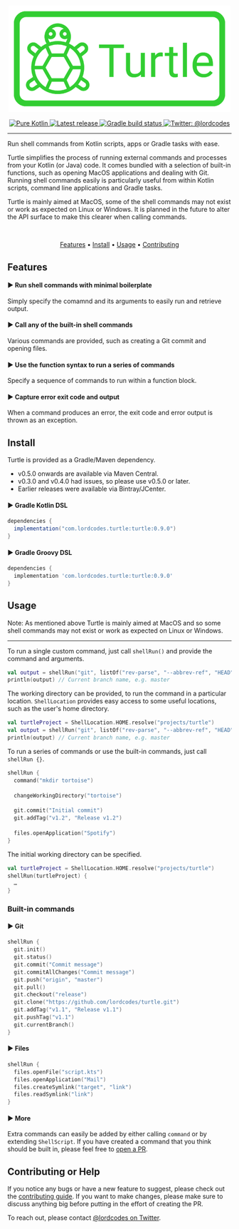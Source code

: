 <p align="center">
    <img src="art/logo.png" width="500" max-width="90%" alt="Turtle" />
</p>

<p align="center">
  <a href="https://kotlinlang.org/">
      <img src="https://img.shields.io/badge/100%25-kotlin-935dff.svg" alt="Pure Kotlin" />
  </a>
  <a href="https://github.com/lordcodes/turtle/releases/latest">
      <img src="https://img.shields.io/github/release/lordcodes/turtle.svg?style=flat" alt="Latest release" />
  </a>
  <a href="https://github.com/lordcodes/turtle/workflows/Gradle">
    <img src="https://github.com/lordcodes/turtle/workflows/Gradle/badge.svg" alt="Gradle build status" />
  </a>
  <a href="https://twitter.com/lordcodes">
    <img src="https://img.shields.io/badge/twitter-@lordcodes-00acee.svg?style=flat" alt="Twitter: @lordcodes" />
  </a>
</p>

---

Run shell commands from Kotlin scripts, apps or Gradle tasks with ease.

Turtle simplifies the process of running external commands and processes from your Kotlin (or Java) code. It comes bundled with a selection of built-in functions, such as opening MacOS applications and dealing with Git. Running shell commands easily is particularly useful from within Kotlin scripts, command line applications and Gradle tasks.

Turtle is mainly aimed at MacOS, some of the shell commands may not exist or work as expected on Linux or Windows. It is planned in the future to alter the API surface to make this clearer when calling commands.

&nbsp;

<p align="center">
    <a href="#features">Features</a> • <a href="#install">Install</a> • <a href="#usage">Usage</a> • <a href="#contributing-or-help">Contributing</a>
</p>

## Features

#### ▶︎ Run shell commands with minimal boilerplate

Simply specify the comamnd and its arguments to easily run and retrieve output.

#### ▶︎ Call any of the built-in shell commands

Various commands are provided, such as creating a Git commit and opening files.

#### ▶︎ Use the function syntax to run a series of commands

Specify a sequence of commands to run within a function block.

#### ▶︎ Capture error exit code and output

When a command produces an error, the exit code and error output is thrown as an exception.

## Install

Turtle is provided as a Gradle/Maven dependency.

* v0.5.0 onwards are available via Maven Central.
* v0.3.0 and v0.4.0 had issues, so please use v0.5.0 or later.
* Earlier releases were available via Bintray/JCenter.

#### ▶︎ Gradle Kotlin DSL

```gradle
dependencies {
  implementation("com.lordcodes.turtle:turtle:0.9.0")
}
```

#### ▶︎ Gradle Groovy DSL

```gradle
dependencies {
  implementation 'com.lordcodes.turtle:turtle:0.9.0'
}
```

## Usage

Note: As mentioned above Turtle is mainly aimed at MacOS and so some shell commands may not exist or work as expected on Linux or Windows.

---

To run a single custom command, just call `shellRun()` and provide the command and arguments.

```kotlin
val output = shellRun("git", listOf("rev-parse", "--abbrev-ref", "HEAD"))
println(output) // Current branch name, e.g. master
```

The working directory can be provided, to run the command in a particular location. `ShellLocation` provides easy access to some useful locations, such as the user's home directory.

```kotlin
val turtleProject = ShellLocation.HOME.resolve("projects/turtle")
val output = shellRun("git", listOf("rev-parse", "--abbrev-ref", "HEAD"), turtleProject)
println(output) // Current branch name, e.g. master
```

To run a series of commands or use the built-in commands, just call `shellRun {}`.

```kotlin
shellRun {
  command("mkdir tortoise")

  changeWorkingDirectory("tortoise")

  git.commit("Initial commit")
  git.addTag("v1.2", "Release v1.2")

  files.openApplication("Spotify")
}
```

The initial working directory can be specified.

```kotlin
val turtleProject = ShellLocation.HOME.resolve("projects/turtle")
shellRun(turtleProject) {
  …
}
```

### Built-in commands

#### ▶︎ Git

```kotlin
shellRun {
  git.init()
  git.status()
  git.commit("Commit message")
  git.commitAllChanges("Commit message")
  git.push("origin", "master")
  git.pull()
  git.checkout("release")
  git.clone("https://github.com/lordcodes/turtle.git")
  git.addTag("v1.1", "Release v1.1")
  git.pushTag("v1.1")
  git.currentBranch()
}
```

#### ▶︎ Files

```kotlin
shellRun {
  files.openFile("script.kts")
  files.openApplication("Mail")
  files.createSymlink("target", "link")
  files.readSymlink("link")
}
```

#### ▶︎ More

Extra commands can easily be added by either calling `command` or by extending `ShellScript`. If you have created a command that you think should be built in, please feel free to [open a PR](https://github.com/lordcodes/turtle/pull/new/master).

## Contributing or Help

If you notice any bugs or have a new feature to suggest, please check out the [contributing guide](https://github.com/lordcodes/turtle/blob/master/CONTRIBUTING.md). If you want to make changes, please make sure to discuss anything big before putting in the effort of creating the PR.

To reach out, please contact [@lordcodes on Twitter](https://twitter.com/lordcodes).
